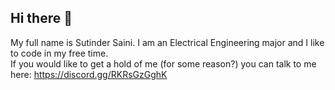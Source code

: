 ## Hi there 👋

My full name is Sutinder Saini. I am an Electrical Engineering major and I like to code in my free time. <br>
If you would like to get a hold of me (for some reason?) you can talk to me here: https://discord.gg/RKRsGzGghK
<!--
**sainisaini4/sainisaini4** is a ✨ _special_ ✨ repository because its `README.md` (this file) appears on your GitHub profile.

Here are some ideas to get you started:


-->
